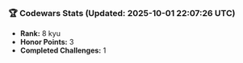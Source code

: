 ### 🏆 Codewars Stats (Updated: 2025-10-01 22:07:26 UTC)

- **Rank:** 8 kyu
- **Honor Points:** 3
- **Completed Challenges:** 1

